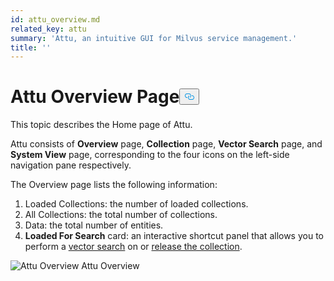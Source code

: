 ```yaml
---
id: attu_overview.md
related_key: attu
summary: 'Attu, an intuitive GUI for Milvus service management.'
title: ''
---
```

<h1 id="Attu-Overview-Page" class="common-anchor-header">Attu Overview Page<button data-href="#Attu-Overview-Page" class="anchor-icon" translate="no">
      <svg translate="no"
        aria-hidden="true"
        focusable="false"
        height="20"
        version="1.1"
        viewBox="0 0 16 16"
        width="16"
      >
        <path
          fill="#0092E4"
          fill-rule="evenodd"
          d="M4 9h1v1H4c-1.5 0-3-1.69-3-3.5S2.55 3 4 3h4c1.45 0 3 1.69 3 3.5 0 1.41-.91 2.72-2 3.25V8.59c.58-.45 1-1.27 1-2.09C10 5.22 8.98 4 8 4H4c-.98 0-2 1.22-2 2.5S3 9 4 9zm9-3h-1v1h1c1 0 2 1.22 2 2.5S13.98 12 13 12H9c-.98 0-2-1.22-2-2.5 0-.83.42-1.64 1-2.09V6.25c-1.09.53-2 1.84-2 3.25C6 11.31 7.55 13 9 13h4c1.45 0 3-1.69 3-3.5S14.5 6 13 6z"
        ></path>
      </svg>
    </button></h1><p>This topic describes the Home page of Attu.</p>
<p>Attu consists of <strong>Overview</strong> page, <strong>Collection</strong> page, <strong>Vector Search</strong> page, and <strong>System View</strong> page, corresponding to the four icons on the left-side navigation pane respectively.</p>
<p>The Overview page lists the following information:</p>
<ol>
<li>Loaded Collections: the number of loaded collections.</li>
<li>All Collections: the total number of collections.</li>
<li>Data: the total number of entities.</li>
<li><strong>Loaded For Search</strong> card: an interactive shortcut panel that allows you to perform a <a href="/docs/attu_search.md">vector search</a> on or <a href="/docs/attu_collection.md">release the collection</a>.</li>
</ol>
<p>
  <span class="img-wrapper">
    <img translate="no" src="/docs/v2.2.x/assets/attu/insight_overview_page.png" alt="Attu Overview" class="doc-image" id="attu-overview" />
    <span>Attu Overview</span>
  </span>
</p>
